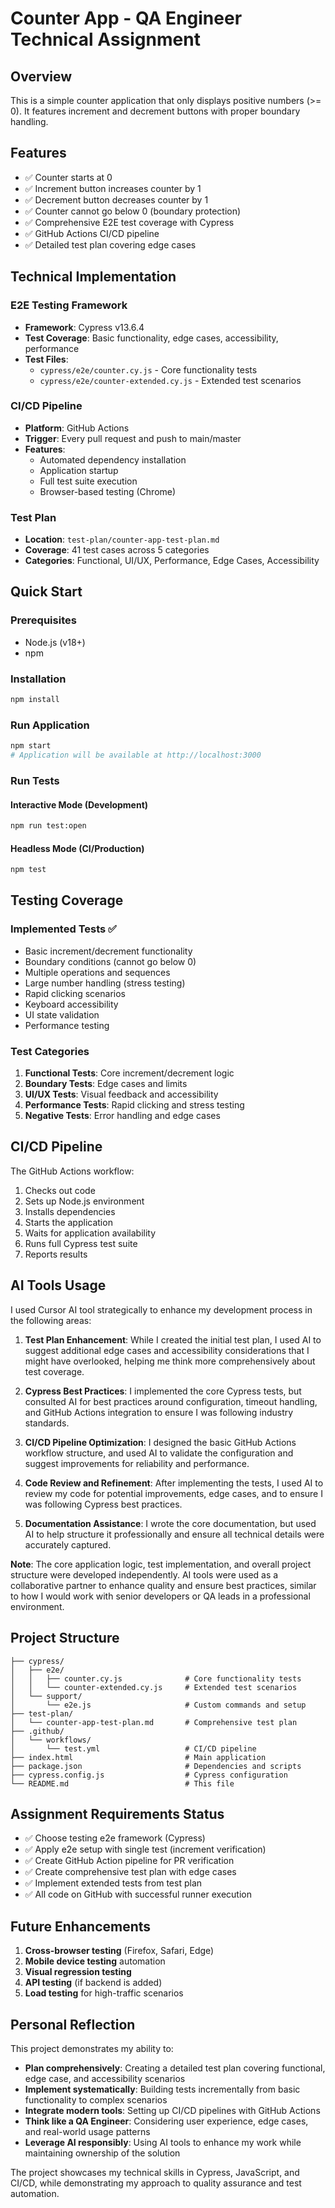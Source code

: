 # Counter App - QA Engineer Technical Assignment

## Overview
This is a simple counter application that only displays positive numbers (>= 0). It features increment and decrement buttons with proper boundary handling.

## Features
- ✅ Counter starts at 0
- ✅ Increment button increases counter by 1
- ✅ Decrement button decreases counter by 1
- ✅ Counter cannot go below 0 (boundary protection)
- ✅ Comprehensive E2E test coverage with Cypress
- ✅ GitHub Actions CI/CD pipeline
- ✅ Detailed test plan covering edge cases

## Technical Implementation

### E2E Testing Framework
- **Framework**: Cypress v13.6.4
- **Test Coverage**: Basic functionality, edge cases, accessibility, performance
- **Test Files**: 
  - `cypress/e2e/counter.cy.js` - Core functionality tests
  - `cypress/e2e/counter-extended.cy.js` - Extended test scenarios

### CI/CD Pipeline
- **Platform**: GitHub Actions
- **Trigger**: Every pull request and push to main/master
- **Features**: 
  - Automated dependency installation
  - Application startup
  - Full test suite execution
  - Browser-based testing (Chrome)

### Test Plan
- **Location**: `test-plan/counter-app-test-plan.md`
- **Coverage**: 41 test cases across 5 categories
- **Categories**: Functional, UI/UX, Performance, Edge Cases, Accessibility

## Quick Start

### Prerequisites
- Node.js (v18+)
- npm

### Installation
```bash
npm install
```

### Run Application
```bash
npm start
# Application will be available at http://localhost:3000
```

### Run Tests

#### Interactive Mode (Development)
```bash
npm run test:open
```

#### Headless Mode (CI/Production)
```bash
npm test
```

## Testing Coverage

### Implemented Tests ✅
- Basic increment/decrement functionality
- Boundary conditions (cannot go below 0)
- Multiple operations and sequences
- Large number handling (stress testing)
- Rapid clicking scenarios
- Keyboard accessibility
- UI state validation
- Performance testing

### Test Categories
1. **Functional Tests**: Core increment/decrement logic
2. **Boundary Tests**: Edge cases and limits
3. **UI/UX Tests**: Visual feedback and accessibility
4. **Performance Tests**: Rapid clicking and stress testing
5. **Negative Tests**: Error handling and edge cases

## CI/CD Pipeline

The GitHub Actions workflow:
1. Checks out code
2. Sets up Node.js environment
3. Installs dependencies
4. Starts the application
5. Waits for application availability
6. Runs full Cypress test suite
7. Reports results

## AI Tools Usage

 I used Cursor AI tool strategically to enhance my development process in the following areas:

1. **Test Plan Enhancement**: While I created the initial test plan, I used AI to suggest additional edge cases and accessibility considerations that I might have overlooked, helping me think more comprehensively about test coverage.

2. **Cypress Best Practices**: I implemented the core Cypress tests, but consulted AI for best practices around configuration, timeout handling, and GitHub Actions integration to ensure I was following industry standards.

3. **CI/CD Pipeline Optimization**: I designed the basic GitHub Actions workflow structure, and used AI to validate the configuration and suggest improvements for reliability and performance.

4. **Code Review and Refinement**: After implementing the tests, I used AI to review my code for potential improvements, edge cases, and to ensure I was following Cypress best practices.

5. **Documentation Assistance**: I wrote the core documentation, but used AI to help structure it professionally and ensure all technical details were accurately captured.

**Note**: The core application logic, test implementation, and overall project structure were developed independently. AI tools were used as a collaborative partner to enhance quality and ensure best practices, similar to how I would work with senior developers or QA leads in a professional environment.

## Project Structure
```
├── cypress/
│   ├── e2e/
│   │   ├── counter.cy.js              # Core functionality tests
│   │   └── counter-extended.cy.js     # Extended test scenarios
│   └── support/
│       └── e2e.js                     # Custom commands and setup
├── test-plan/
│   └── counter-app-test-plan.md       # Comprehensive test plan
├── .github/
│   └── workflows/
│       └── test.yml                   # CI/CD pipeline
├── index.html                         # Main application
├── package.json                       # Dependencies and scripts
├── cypress.config.js                  # Cypress configuration
└── README.md                          # This file
```

## Assignment Requirements Status

- ✅ Choose testing e2e framework (Cypress)
- ✅ Apply e2e setup with single test (increment verification)
- ✅ Create GitHub Action pipeline for PR verification
- ✅ Create comprehensive test plan with edge cases
- ✅ Implement extended tests from test plan
- ✅ All code on GitHub with successful runner execution

## Future Enhancements

1. **Cross-browser testing** (Firefox, Safari, Edge)
2. **Mobile device testing** automation
3. **Visual regression testing**
4. **API testing** (if backend is added)
5. **Load testing** for high-traffic scenarios

## Personal Reflection

This project demonstrates my ability to:
- **Plan comprehensively**: Creating a detailed test plan covering functional, edge case, and accessibility scenarios
- **Implement systematically**: Building tests incrementally from basic functionality to complex scenarios
- **Integrate modern tools**: Setting up CI/CD pipelines with GitHub Actions
- **Think like a QA Engineer**: Considering user experience, edge cases, and real-world usage patterns
- **Leverage AI responsibly**: Using AI tools to enhance my work while maintaining ownership of the solution

The project showcases my technical skills in Cypress, JavaScript, and CI/CD, while demonstrating my approach to quality assurance and test automation.
